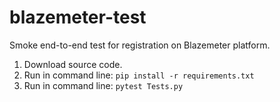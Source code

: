 # blazemeter-test
Smoke end-to-end test for registration on Blazemeter platform.
1. Download source code.
2. Run in command line:
   ```pip install -r requirements.txt```
3. Run in command line:
   ```pytest Tests.py```
